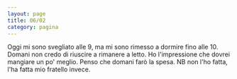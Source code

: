 ```yaml
--- 
layout: page
title: 06/02
category: pagina
---
```


Oggi mi sono svegliato alle 9, ma mi sono rimesso a dormire fino alle 10.  
Domani non credo di riuscire a rimanere a letto. Ho l'impressione che dovrei
mangiare un po' meglio. Penso che domani farò la spesa. NB non l'ho fatta, l'ha
fatta mio fratello invece.
